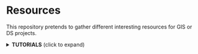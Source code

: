 # Resources
This repository pretends to gather different interesting resources for GIS or DS projects.

<details>
  <summary><b>TUTORIALS</b> (click to expand)</summary>

<!-- toc -->
| Nº  | Topic                   |Title                                     |Description |
| --: | :----------------------- |:----------------------------------------|:-------------|
|   1 | General Cartography |[How to make a beautiful map - Boris Müller](https://medium.com/@borism/how-to-make-a-beautiful-map-6d6776a20a48)|General tips about projections, tools, data, typography...|
|   2 | Relief maps |[Shaded Relief Tutorials](http://www.shadedrelief.com/tutorials.html)|Different tutorials about making shaded relief maps |
|   3 | Relief maps |[Relief Shading](http://www.reliefshading.com/)|Relief shadding tips. Last update 2014, I think|
|   4 | QGis |[Globe Projections and Insets in QGIS - Stats, Maps n Pix](http://www.statsmapsnpix.com/2019/09/globe-projections-and-insets-in-qgis.html?m=1)||
|   5 | Animated maps QGis |[How to create an animation map using open source software](https://www.geodose.com/2019/11/how-to-create-animation-map.html?m=1)|How to  create animated maps in QGis using MMQGIS and GIMP|
<!-- tocstop -->

</details>
